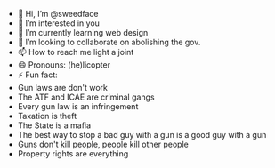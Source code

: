 - 👋 Hi, I’m @sweedface
- 👀 I’m interested in you
- 🌱 I’m currently learning web design
- 💞️ I’m looking to collaborate on abolishing the gov.
- 📫 How to reach me light a joint
- 😄 Pronouns: (he)licopter
- ⚡ Fun fact:
- Gun laws are don't work
- The ATF and ICAE are criminal gangs
- Every gun law is an infringement
- Taxation is theft
- The State is a mafia
- The best way to stop a bad guy with a gun is a good guy with a gun
- Guns don't kill people, people kill other people
- Property rights are everything

<!---
sweedface/sweedface is a ✨ special ✨ repository because its `README.md` (this file) appears on your GitHub profile.
You can click the Preview link to take a look at your changes.
--->
